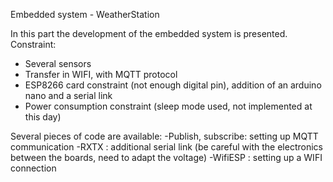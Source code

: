 Embedded system - WeatherStation

In this part the development of the embedded system is presented.
Constraint: 
- Several sensors
- Transfer in WIFI, with MQTT protocol
- ESP8266 card constraint (not enough digital pin), addition of an arduino nano and a serial link
- Power consumption constraint (sleep mode used, not implemented at this day)

Several pieces of code are available:
-Publish, subscribe: setting up MQTT communication
-RXTX : additional serial link (be careful with the electronics between the boards, need to adapt the voltage)
-WifiESP : setting up a WIFI connection

